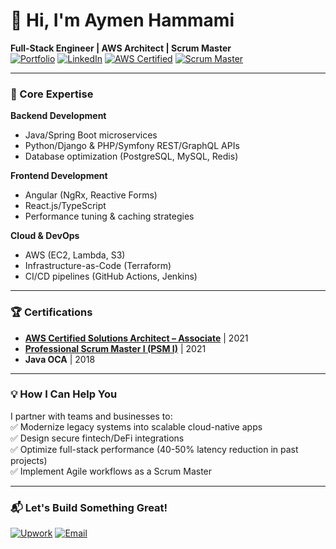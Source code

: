 # 👋 Hi, I'm Aymen Hammami  
**Full-Stack Engineer | AWS Architect | Scrum Master**  
[![Portfolio](https://img.shields.io/badge/-Portfolio-%230077B5?style=flat&logo=google-chrome)](https://aymen-hammami.com)
[![LinkedIn](https://img.shields.io/badge/-LinkedIn-%230077B5?style=flat&logo=linkedin)](https://linkedin.com/in/aymen-hammami-senior-engineer)
[![AWS Certified](https://img.shields.io/badge/AWS-Solutions%20Architect-orange)](https://www.credly.com/badges/0e601eb7-f159-4109-9526-9a189ca089fc/public_url)
[![Scrum Master](https://img.shields.io/badge/Scrum.org-PSM%20I-brightgreen)](https://www.credly.com/badges/1897a279-cb15-4a66-b949-49a0649363b8/public_url)

---

### 🔧 Core Expertise  
**Backend Development**  
- Java/Spring Boot microservices  
- Python/Django & PHP/Symfony REST/GraphQL APIs  
- Database optimization (PostgreSQL, MySQL, Redis)  

**Frontend Development**  
- Angular (NgRx, Reactive Forms)  
- React.js/TypeScript  
- Performance tuning & caching strategies  

**Cloud & DevOps**  
- AWS (EC2, Lambda, S3)  
- Infrastructure-as-Code (Terraform)  
- CI/CD pipelines (GitHub Actions, Jenkins)  

---

### 🏆 Certifications  
- [**AWS Certified Solutions Architect – Associate**](https://www.credly.com/earner/earned/badge/0e601eb7-f159-4109-9526-9a189ca089fc) | 2021  
- [**Professional Scrum Master I (PSM I)**](https://www.credly.com/earner/earned/badge/1897a279-cb15-4a66-b949-49a0649363b8) | 2021  
- **Java OCA** | 2018  

---

### 💡 How I Can Help You  
I partner with teams and businesses to:  
✅ Modernize legacy systems into scalable cloud-native apps  
✅ Design secure fintech/DeFi integrations  
✅ Optimize full-stack performance (40-50% latency reduction in past projects)  
✅ Implement Agile workflows as a Scrum Master  

---

### 📬 Let's Build Something Great!  
[![Upwork](https://img.shields.io/badge/-Hire%20Me%20on%20Upwork-6FDA44?logo=upwork)](https://www.upwork.com/freelancers/~015180ba1c9fc2ff90)
[![Email](https://img.shields.io/badge/-hello@aymen--hammami.com-D14836?logo=gmail)](mailto:hello@aymen-hammami.com)

